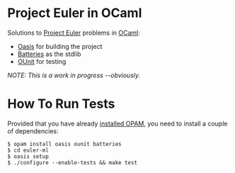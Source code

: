 # Project Euler in OCaml #
Solutions to [Project Euler](https://projecteuler.net/) problems in [OCaml](http://ocaml.org/):

* [Oasis](http://oasis.forge.ocamlcore.org/) for building the project
* [Batteries](http://batteries.forge.ocamlcore.org/) as the stdlib
* [OUnit](http://ounit.forge.ocamlcore.org/) for testing

*NOTE: This is a work in progress --obviously.*

# How To Run Tests #
Provided that you have already [installed OPAM](https://opam.ocaml.org/doc/Install.html), you need to
install a couple of dependencies:

```
$ opam install oasis ounit batteries
$ cd euler-ml
$ oasis setup
$ ./configure --enable-tests && make test
```
